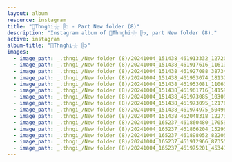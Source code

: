 ```yaml
---
layout: album
resource: instagram
title: "🐚Thnghi𓇼 ᥫ᭡ - Part New folder (8)"
description: "Instagram album of 🐚Thnghi𓇼 ᥫ᭡, part New folder (8)."
active: instagram
album-title: "🐚Thnghi𓇼 ᥫ᭡"
images:
  - image_path: _.thngi_/New folder (8)/20241004_151438_461913332_1272091590634842_4556228319410641971_n.jpg
  - image_path: _.thngi_/New folder (8)/20241004_151438_461917616_1161378814960120_834157318406599562_n.jpg
  - image_path: _.thngi_/New folder (8)/20241004_151438_461927088_3873482639530752_7713106496357950576_n.jpg
  - image_path: _.thngi_/New folder (8)/20241004_151438_461953074_1813273842815430_8397312126971086295_n.jpg
  - image_path: _.thngi_/New folder (8)/20241004_151438_461953081_1106395208160589_984843794780229591_n.jpg
  - image_path: _.thngi_/New folder (8)/20241004_151438_461961716_1415903422411213_8085122925889126802_n.jpg
  - image_path: _.thngi_/New folder (8)/20241004_151438_461973085_1030958285448853_8648159330645374212_n.jpg
  - image_path: _.thngi_/New folder (8)/20241004_151438_461973095_1217897722667831_7332782194144711611_n.jpg
  - image_path: _.thngi_/New folder (8)/20241004_151438_461974975_504985812373503_728147273461166443_n.jpg
  - image_path: _.thngi_/New folder (8)/20241004_151438_462048318_1227383961638360_3717528485967473187_n.jpg
  - image_path: _.thngi_/New folder (8)/20241004_165237_461860480_1705992419942632_5943076970500736893_n.jpg
  - image_path: _.thngi_/New folder (8)/20241004_165237_461866204_1529530414351651_8141428690160944052_n.jpg
  - image_path: _.thngi_/New folder (8)/20241004_165237_461898052_822059356670389_5791632112951975399_n.jpg
  - image_path: _.thngi_/New folder (8)/20241004_165237_461912966_873550571418844_6802822744891093940_n.jpg
  - image_path: _.thngi_/New folder (8)/20241004_165237_461975201_453417131185004_4211476800306251259_n.jpg
---
```

